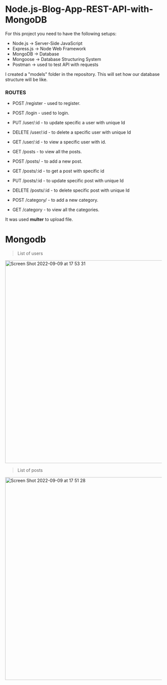 # Node.js-Blog-App-REST-API-with-MongoDB



For this project you need to have the following setups:

- Node.js → Server-Side JavaScript
- Express.js → Node Web Framework
- MongoDB → Database
- Mongoose → Database Structuring System
- Postman → used to test API with requests

I created a "models" folder in the repository. This will set how our database structure will be like.

### ROUTES
- POST /register - used to register.
- POST /login - used to login.
- PUT /user/:id - to update specific a user with unique Id
- DELETE /user/:id - to delete a specific user with unique Id
- GET /user/:id - to view a specific user with id.

- GET /posts - to view all the posts.
- POST /posts/ - to add a new post.
- GET /posts/:id - to get a post with specific id
- PUT /posts/:id - to update specific post with unique Id
- DELETE /posts/:id - to delete specific post with unique Id

- POST /category/ - to add a new category.
- GET /category - to view all the categories.

It was used **multer** to upload file. 

# Mongodb
> List of users
<img width="650" alt="Screen Shot 2022-09-09 at 17 53 31" src="https://user-images.githubusercontent.com/70320254/189391887-9661e81b-ceca-4ceb-9697-b62532c1cc88.png">

> List of posts
<img width="650" alt="Screen Shot 2022-09-09 at 17 51 28" src="https://user-images.githubusercontent.com/70320254/189391905-e08f96b6-6b79-4f54-ad0b-85da1dc8157d.png">




